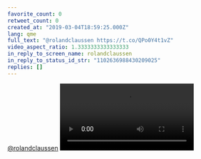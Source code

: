```yaml
---
favorite_count: 0
retweet_count: 0
created_at: "2019-03-04T18:59:25.000Z"
lang: qme
full_text: "@rolandclaussen https://t.co/QPo0Y4t1vZ"
video_aspect_ratio: 1.3333333333333333
in_reply_to_screen_name: rolandclaussen
in_reply_to_status_id_str: "1102636988430209025"
replies: []
---
```


[@rolandclaussen](https://twitter.com/rolandclaussen)
![Embedded Video](https://twitter-media-coderbyheart.s3.eu-north-1.amazonaws.com/1102644732960927744-D01hg-AWkAAnISQ.mp4)

